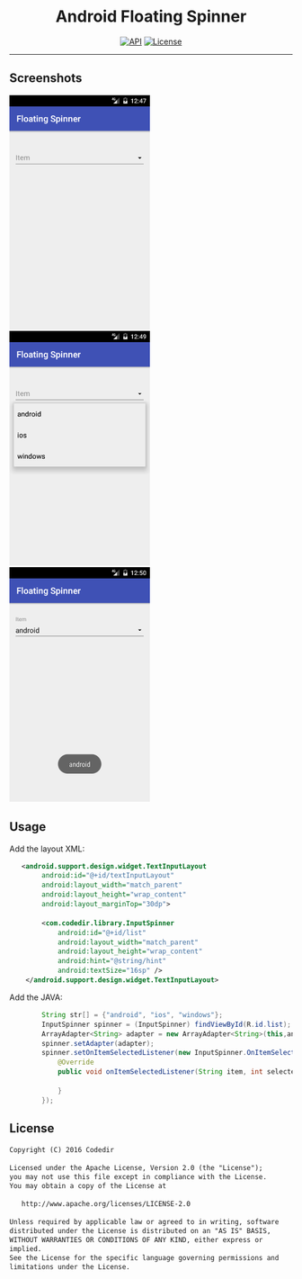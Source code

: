 <h1 align="center"> Android Floating Spinner </h1>

<p align="center">
  <a target="_blank" href="https://developer.android.com/reference/android/os/Build.VERSION_CODES.html#ICE_CREAM_SANDWICH"><img src="https://img.shields.io/badge/API-14%2B-blue.svg?style=flat" alt="API" /></a>
  <a target="_blank" href="LICENSE"><img src="http://img.shields.io/:license-apache-blue.svg" alt="License" /></a>
  </p>
  
 ___
 
 Screenshots
 -----
 
<img src="./screenshots/image1.png" width="250">&emsp;&emsp;<img src="./screenshots/image2.png" width="250">&emsp;&emsp;<img src="./screenshots/image3.png" width="250">
 
 Usage
-----

Add the layout XML:

```xml
   <android.support.design.widget.TextInputLayout
        android:id="@+id/textInputLayout"
        android:layout_width="match_parent"
        android:layout_height="wrap_content"
        android:layout_marginTop="30dp">
        
        <com.codedir.library.InputSpinner
            android:id="@+id/list"
            android:layout_width="match_parent"
            android:layout_height="wrap_content"
            android:hint="@string/hint"
            android:textSize="16sp" />
    </android.support.design.widget.TextInputLayout>
```

Add the JAVA:

```java
        String str[] = {"android", "ios", "windows"};
        InputSpinner spinner = (InputSpinner) findViewById(R.id.list);
        ArrayAdapter<String> adapter = new ArrayAdapter<String>(this,android.R.layout.simple_spinner_dropdown_item,str);
        spinner.setAdapter(adapter);
        spinner.setOnItemSelectedListener(new InputSpinner.OnItemSelectedListener() {
            @Override
            public void onItemSelectedListener(String item, int selectedIndex) {
                
            }
        });
```

License
--------

    Copyright (C) 2016 Codedir

    Licensed under the Apache License, Version 2.0 (the "License");
    you may not use this file except in compliance with the License.
    You may obtain a copy of the License at

       http://www.apache.org/licenses/LICENSE-2.0

    Unless required by applicable law or agreed to in writing, software
    distributed under the License is distributed on an "AS IS" BASIS,
    WITHOUT WARRANTIES OR CONDITIONS OF ANY KIND, either express or implied.
    See the License for the specific language governing permissions and
    limitations under the License.
